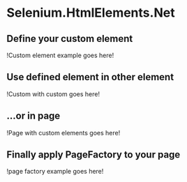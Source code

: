 Selenium.HtmlElements.Net
=========================

## Define your custom element

!Custom element example goes here!

## Use defined element in other element

!Custom with custom goes here!

## ...or in page

!Page with custom elements goes here!

## Finally apply PageFactory to your page

!page factory example goes here!
